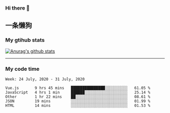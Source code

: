 ### Hi there 👋

## 一条懒狗
<!--
**kiss-me-quickly/kiss-me-quickly** is a ✨ _special_ ✨ repository because its `README.md` (this file) appears on your GitHub profile.

Here are some ideas to get you started:

- 🔭 I’m currently working on ...
- 🌱 I’m currently learning ...
- 👯 I’m looking to collaborate on ...
- 🤔 I’m looking for help with ...
- 💬 Ask me about ...
- 📫 How to reach me: ...
- 😄 Pronouns: ...
- ⚡ Fun fact: ...
-->


### My gtihub stats

[![Anurag's github stats](https://github-readme-stats.vercel.app/api?username=kiss-me-quickly)](https://github.com/anuraghazra/github-readme-stats)

***

### My code time

<!--START_SECTION:waka-->
```text
Week: 24 July, 2020 - 31 July, 2020

Vue.js       9 hrs 45 mins   ███████████████░░░░░░░░░░   61.05 % 
JavaScript   4 hrs 1 min     ██████░░░░░░░░░░░░░░░░░░░   25.14 % 
Other        1 hr 22 mins    ██░░░░░░░░░░░░░░░░░░░░░░░   08.61 % 
JSON         19 mins         ░░░░░░░░░░░░░░░░░░░░░░░░░   01.99 % 
HTML         14 mins         ░░░░░░░░░░░░░░░░░░░░░░░░░   01.53 %
```
<!--END_SECTION:waka-->
